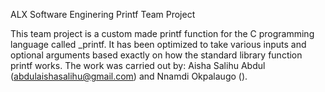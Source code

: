 ALX Software Enginering Printf Team Project

This team project is a custom made printf function for the C programming language called _printf. It has been optimized to take various inputs and optional arguments based exactly on how the standard library function printf works.
The work was carried out by: Aisha Salihu Abdul (abdulaishasalihu@gmail.com) and Nnamdi Okpalaugo ().
